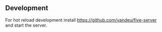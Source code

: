 ## Development

For hot reload development install https://github.com/yandeu/five-server and start the server.



